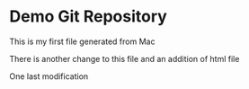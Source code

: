 # Demo Git Repository

This is my first file generated from Mac

There is another change to this file and an addition of html file

One last modification
